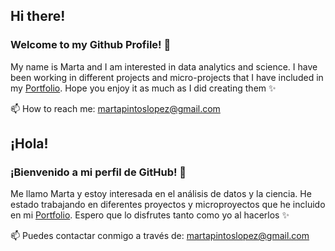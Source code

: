 ## Hi there! 

### Welcome to my Github Profile! 👋

My name is Marta and I am interested in data analytics and science. I have been working in different projects and micro-projects that I have included in my [Portfolio](https://github.com/martapintoslopez/Portfolio). 
Hope you enjoy it as much as I did creating them ✨

📫 How to reach me: martapintoslopez@gmail.com


## ¡Hola!

### ¡Bienvenido a mi perfil de GitHub! 👋

Me llamo Marta y estoy interesada en el análisis de datos y la ciencia. He estado trabajando en diferentes proyectos y microproyectos que he incluido en mi [Portfolio](https://github.com/martapintoslopez/Portfolio).
Espero que lo disfrutes tanto como yo al hacerlos ✨

📫 Puedes contactar conmigo a través de: martapintoslopez@gmail.com
